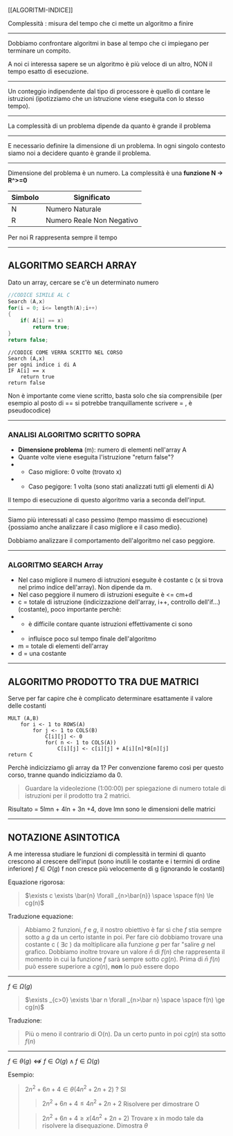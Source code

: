 [[ALGORITMI-INDICE]]

Complessità : misura del tempo che ci mette un algoritmo a finire
___
Dobbiamo confrontare algoritmi in base al tempo che ci impiegano per terminare un compito.

A noi ci interessa sapere se un algoritmo è più veloce di un altro, NON il tempo esatto di esecuzione.
___
Un conteggio indipendente dal tipo di processore è quello di contare le istruzioni  (ipotizziamo che un istruzione viene eseguita con lo stesso tempo).
___
La complessità di un problema dipende da quanto è grande il problema
___
E necessario definire la dimensione di un problema. In ogni singolo contesto siamo noi a decidere quanto è grande il problema.
___
Dimensione del problema è un numero.
La complessità è una **funzione N -> R^>=0**

| Simbolo | Significato               |
| ------- | ------------------------- |
| N       | Numero Naturale           |
| R       | Numero Reale Non Negativo |

Per noi R rappresenta sempre il tempo

___
## ALGORITMO SEARCH ARRAY
Dato un array, cercare se c'è un determinato numero

```c linenos title:"Search array C style" collapse
//CODICE SIMILE AL C
Search (A,x)
for(i = 0; i<= length(A);i++)
{
	if( A[i] == x)
		return true;
}
return false;
```
```pseudocodice linenos title:"Search array pseudocodice" collapse
//CODICE COME VERRA SCRITTO NEL CORSO
Search (A,x)
per ogni indice i di A
IF A[i] == x
	return true
return false
```

Non è importante come viene scritto, basta solo che sia comprensibile (per esempio al posto di == si potrebbe tranquillamente scrivere = , è pseudocodice)

___

### ANALISI ALGORITMO SCRITTO SOPRA
- **Dimensione problema** (m): numero di elementi nell'array A
- Quante volte viene eseguita l'istruzione "return false"?
- - Caso migliore: 0 volte (trovato x)
- - Caso pegigore: 1 volta (sono stati analizzati tutti gli elementi di A)

Il tempo di esecuzione di questo algoritmo varia a seconda dell'input.

___

Siamo più interessati al caso pessimo (tempo massimo di esecuzione) {possiamo anche analizzare il caso migliore e il caso medio}.

Dobbiamo analizzare il comportamento dell'algoritmo nel caso peggiore.

___

### ALGORITMO SEARCH Array

- Nel caso migliore il numero di istruzioni eseguite è costante c (x si trova nel primo indice dell'array). Non dipende da m.
- Nel caso peggiore il numero di istruzioni eseguite è <= cm+d
- c = totale di istruzione (indicizzazione dell'array, i++, controllo dell'if...) (costante), poco importante perchè:
- - è difficile contare quante istruzioni effettivamente ci sono
- - influisce poco sul tempo finale dell'algoritmo
- m = totale di elementi dell'array
- d = una costante

___

## ALGORITMO PRODOTTO TRA DUE MATRICI 

Serve per far capire che è complicato determinare esattamente il valore delle costanti 

```pseudocodice linenos title:"Prodotto tra due matrici" collapse
MULT (A,B)
	for i <- 1 to ROWS(A)
		for j <- 1 to COLS(B)
			C[i][j] <- 0
			for( n <- 1 to COLS(A))
				C[i][j] <- c[i][j] + A[i][n]*B[n][j]
return C
```

Perchè indicizziamo gli array da 1? Per convenzione faremo così per questo corso, tranne quando indicizziamo da 0.
>Guardare la videolezione (1:00:00) per spiegazione di numero totale di istruzioni per il prodotto tra 2 matrici.

Risultato = 5lmn + 4ln + 3n +4, dove lmn sono le dimensioni delle matrici

___

## NOTAZIONE ASINTOTICA

A me interessa studiare le funzioni di complessità in termini di quanto crescono al crescere dell'input (sono inutili le costante e i termini di ordine inferiore)
$f \in O(g)$
f non cresce più velocemente di g (ignorando le costanti)

Equazione rigorosa:
>$\exists c \exists \bar{n} \forall _{n>\bar{n}} \space \space f(n) \le cg(n)$

Traduzione equazione:
> Abbiamo 2 funzioni, $f$ e $g$, il nostro obiettivo è far sì che $f$ stia sempre sotto a $g$ da un certo istante in poi. Per fare ciò dobbiamo trovare una costante c ( $\exists c$ ) da moltiplicare alla funzione $g$ per far "salire $g$ nel grafico.
> Dobbiamo inoltre trovare un valore $\bar n$ di $f(n)$ che rappresenta il momento in cui la funzione $f$ sarà sempre sotto $c g(n)$. Prima di $\bar n$ $f(n)$ può essere superiore a $cg(n)$, **non** lo può essere dopo

___

$f \in \Omega(g)$
> $\exists _{c>0} \exists \bar n \forall _{n>\bar n} \space \space f(n) \ge cg(n)$

Traduzione:
> Più o meno il contrario di O(n). Da un certo punto in poi $cg(n)$ sta sotto $f(n)$

___

 $f \in \theta (g) \nLeftrightarrow f \in O(g) \land f \in \Omega(g)$

Esempio:
> $2n^2+6n+4 \in \theta(4n^2+2n+2)$ ? SI
> >$2n^2+6n+4 \le 4n^2+2n+2$ Risolvere per dimostrare O
> 
> >$2n^2+6n+4 \ge x(4n^2+2n+2)$ Trovare x in modo tale da risolvere la  disequazione. Dimostra $\theta$


 





